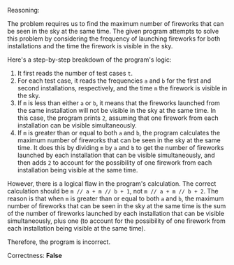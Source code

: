 Reasoning:

The problem requires us to find the maximum number of fireworks that can be seen in the sky at the same time. The given program attempts to solve this problem by considering the frequency of launching fireworks for both installations and the time the firework is visible in the sky.

Here's a step-by-step breakdown of the program's logic:

1. It first reads the number of test cases `t`.
2. For each test case, it reads the frequencies `a` and `b` for the first and second installations, respectively, and the time `m` the firework is visible in the sky.
3. If `m` is less than either `a` or `b`, it means that the fireworks launched from the same installation will not be visible in the sky at the same time. In this case, the program prints `2`, assuming that one firework from each installation can be visible simultaneously.
4. If `m` is greater than or equal to both `a` and `b`, the program calculates the maximum number of fireworks that can be seen in the sky at the same time. It does this by dividing `m` by `a` and `b` to get the number of fireworks launched by each installation that can be visible simultaneously, and then adds `2` to account for the possibility of one firework from each installation being visible at the same time.

However, there is a logical flaw in the program's calculation. The correct calculation should be `m // a + m // b + 1`, not `m // a + m // b + 2`. The reason is that when `m` is greater than or equal to both `a` and `b`, the maximum number of fireworks that can be seen in the sky at the same time is the sum of the number of fireworks launched by each installation that can be visible simultaneously, plus one (to account for the possibility of one firework from each installation being visible at the same time).

Therefore, the program is incorrect.

Correctness: **False**